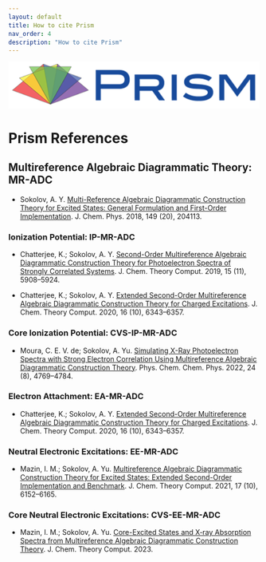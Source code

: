 ```yaml
---
layout: default
title: How to cite Prism
nav_order: 4
description: "How to cite Prism"
---
```


![alt text](prism_logo.png "Prism References")

# Prism References

## Multireference Algebraic Diagrammatic Theory: MR-ADC

- Sokolov, A. Y. [Multi-Reference Algebraic Diagrammatic Construction Theory for Excited States: General Formulation and First-Order Implementation](https://doi.org/10.1063/1.5055380). J. Chem. Phys. 2018, 149 (20), 204113.

### Ionization Potential: IP-MR-ADC

- Chatterjee, K.; Sokolov, A. Y. [Second-Order Multireference Algebraic Diagrammatic Construction Theory for Photoelectron Spectra of Strongly Correlated Systems](https://doi.org/10.1021/acs.jctc.9b00528). J. Chem. Theory Comput. 2019, 15 (11), 5908–5924.

- Chatterjee, K.; Sokolov, A. Y. [Extended Second-Order Multireference Algebraic Diagrammatic Construction Theory for Charged Excitations](https://doi.org/10.1021/acs.jctc.0c00778). J. Chem. Theory Comput. 2020, 16 (10), 6343–6357.

### Core Ionization Potential: CVS-IP-MR-ADC

- Moura, C. E. V. de; Sokolov, A. Yu. [Simulating X-Ray Photoelectron Spectra with Strong Electron Correlation Using Multireference Algebraic Diagrammatic Construction Theory](https://doi.org/10.1039/d1cp05476g). Phys. Chem. Chem. Phys. 2022, 24 (8), 4769–4784.

### Electron Attachment: EA-MR-ADC

- Chatterjee, K.; Sokolov, A. Y. [Extended Second-Order Multireference Algebraic Diagrammatic Construction Theory for Charged Excitations](https://doi.org/10.1021/acs.jctc.0c00778). J. Chem. Theory Comput. 2020, 16 (10), 6343–6357.

### Neutral Electronic Excitations: EE-MR-ADC

- Mazin, I. M.; Sokolov, A. Yu. [Multireference Algebraic Diagrammatic Construction Theory for Excited States: Extended Second-Order Implementation and Benchmark](https://doi.org/10.1021/acs.jctc.1c00684). J. Chem. Theory Comput. 2021, 17 (10), 6152–6165.

### Core Neutral Electronic Excitations: CVS-EE-MR-ADC

- Mazin, I. M.; Sokolov, A. Yu. [Core-Excited States and X‑ray Absorption Spectra from Multireference Algebraic Diagrammatic Construction Theory](https://doi.org/10.1021/acs.jctc.3c00477). J. Chem. Theory Comput. 2023.
